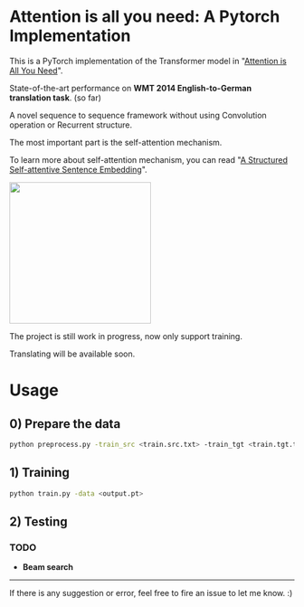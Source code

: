 # Attention is all you need: A Pytorch Implementation

This is a PyTorch implementation of the Transformer model in "[Attention is All You Need](https://arxiv.org/abs/1706.03762)". 

State-of-the-art performance on **WMT 2014 English-to-German translation task**. (so far)

A novel sequence to sequence framework without using Convolution operation or Recurrent structure.

The most important part is the self-attention mechanism.

To learn more about self-attention mechanism, you can read "[A Structured Self-attentive Sentence Embedding](https://arxiv.org/abs/1703.03130)".

<img src="http://imgur.com/1krF2R6.png" width="250">

The project is still work in progress, now only support training.

Translating will be available soon.

# Usage

## 0) Prepare the data
```bash
python preprocess.py -train_src <train.src.txt> -train_tgt <train.tgt.txt> -valid_src <valid.src.txt> -valid_tgt <valid.tgt.txt> -output <output.pt>
```

## 1) Training
```bash
python train.py -data <output.pt>
```
## 2) Testing
### TODO
  - **Beam search** 

---
If there is any suggestion or error, feel free to fire an issue to let me know. :)
